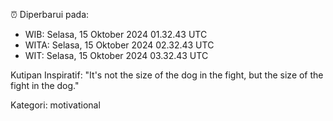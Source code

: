 ⏰ Diperbarui pada:
- WIB: Selasa, 15 Oktober 2024 01.32.43 UTC
- WITA: Selasa, 15 Oktober 2024 02.32.43 UTC
- WIT: Selasa, 15 Oktober 2024 03.32.43 UTC

Kutipan Inspiratif:
"It's not the size of the dog in the fight, but the size of the fight in the dog."


Kategori: motivational

